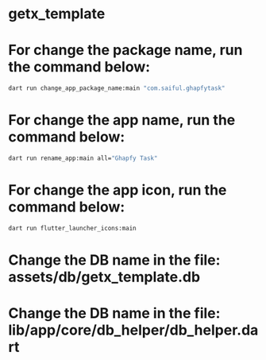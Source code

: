 # getx_template



# For change the package name, run the command below:
```bash
dart run change_app_package_name:main "com.saiful.ghapfytask"
```

# For change the app name, run the command below:
```bash
dart run rename_app:main all="Ghapfy Task"
```

# For change the app icon, run the command below:
```bash
dart run flutter_launcher_icons:main
```

# Change the DB name in the file: assets/db/getx_template.db

# Change the DB name in the file: lib/app/core/db_helper/db_helper.dart


